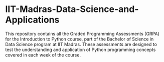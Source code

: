 # IIT-Madras-Data-Science-and-Applications
This repository contains all the Graded Programming Assessments (GRPA) for the Introduction to Python course, part of the Bachelor of Science in Data Science program at IIT Madras. These assessments are designed to test the understanding and application of Python programming concepts covered in each week of the course.

